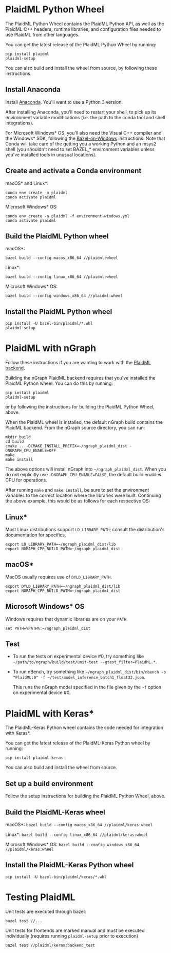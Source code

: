 # PlaidML Python Wheel

The PlaidML Python Wheel contains the PlaidML Python API, as well as
the PlaidML C++ headers, runtime libraries, and configuration files
needed to use PlaidML from other languages.

You can get the latest release of the PlaidML Python Wheel by running:

    pip install plaidml
    plaidml-setup

You can also build and install the wheel from source, by following
these instructions.

## Install Anaconda

Install [Anaconda].  You'll want to use a Python 3 version.

After installing Anaconda, you'll need to restart your shell, to pick
up its environment variable modifications (i.e. the path to the conda
tool and shell integrations).

For Microsoft Windows\* OS, you'll also need the Visual C++ compiler
and the Windows\* SDK, following the [Bazel-on-Windows] instructions.
Note that Conda will take care of the getting you a working Python and
an msys2 shell (you shouldn't need to set BAZEL_* environment
variables unless you've installed tools in unusual locations).

## Create and activate a Conda environment

macOS\* and Linux\*:

    conda env create -n plaidml
    conda activate plaidml

Microsoft Windows\* OS:
    
    conda env create -n plaidml -f environment-windows.yml
    conda activate plaidml

## Build the PlaidML Python wheel

macOS\*:
      
    bazel build --config macos_x86_64 //plaidml:wheel

Linux\*:
      
    bazel build --config linux_x86_64 //plaidml:wheel

Microsoft Windows\* OS:
      
    bazel build --config windows_x86_64 //plaidml:wheel

## Install the PlaidML Python wheel

    pip install -U bazel-bin/plaidml/*.whl
    plaidml-setup

# PlaidML with nGraph

Follow these instructions if you are wanting to work with the [PlaidML backend].

Building the nGraph PlaidML backend requires that you've installed the
PlaidML Python wheel.  You can do this by running:

    pip install plaidml
    plaidml-setup

or by following the instructions for building the PlaidML Python
Wheel, above.

When the PlaidML wheel is installed, the default nGraph build contains
the PlaidML backend.  From the nGraph source directory, you can run:

    mkdir build
    cd build
    cmake .. -DCMAKE_INSTALL_PREFIX=~/ngraph_plaidml_dist -DNGRAPH_CPU_ENABLE=OFF
    make
    make install
  
The above options will install nGraph into `~/ngraph_plaidml_dist`.
When you do not explicitly use `-DNGRAPH_CPU_ENABLE=FALSE`, the
default build enables CPU for operations.

After running `make` and `make install`, be sure to set the environment variables 
to the correct location where the libraries were built. Continuing the above 
example, this would be as follows for each respective OS:

## Linux\*

Most Linux distributions support `LD_LIBRARY_PATH`; consult the distribution's
documentation for specifics. 

    export LD_LIBRARY_PATH=~/ngraph_plaidml_dist/lib
    export NGRAPH_CPP_BUILD_PATH=~/ngraph_plaidml_dist

## macOS\* 

MacOS usually requires use of `DYLD_LIBRARY_PATH`.

    export DYLD_LIBRARY_PATH=~/ngraph_plaidml_dist/lib
    export NGRAPH_CPP_BUILD_PATH=~/ngraph_plaidml_dist

## Microsoft Windows\* OS 

Windows requires that dynamic libraries are on your `PATH`.

    set PATH=%PATH%:~/ngraph_plaidml_dist

## Test 

- To run the tests on experimental device #0, try something like
    `~/path/to/ngraph/build/test/unit-test --gtest_filter=PlaidML.*`.

- To run nBench, try something like
    `~/ngraph_plaidml_dist/bin/nbench -b "PlaidML:0" -f ~/test/model_inference_batch1_float32.json`.

  This runs the nGraph model specified in the file given by the `-f` option on 
  experimental device #0.

# PlaidML with Keras\*

The PlaidML-Keras Python wheel contains the code needed for
integration with Keras\*.

You can get the latest release of the PlaidML-Keras Python wheel by
running:

    pip install plaidml-keras

You can also build and install the wheel from source.

## Set up a build environment

Follow the setup instructions for building the PlaidML Python Wheel,
above.

## Build the PlaidML-Keras wheel

macOS\*:
    `bazel build --config macos_x86_64 //plaidml/keras:wheel`

Linux\*:
    `bazel build --config linux_x86_64 //plaidml/keras:wheel`

Microsoft Windows\* OS:
    `bazel build --config windows_x86_64 //plaidml/keras:wheel`

## Install the PlaidML-Keras Python wheel

    pip install -U bazel-bin/plaidml/keras/*.whl

# Testing PlaidML

Unit tests are executed through bazel:

    bazel test //...

Unit tests for frontends are marked manual and must be executed individually (requires 
running `plaidml-setup` prior to execution)

    bazel test //plaidml/keras:backend_test

[Anaconda]:https://www.anaconda.com/download
[Bazel]:http://bazel.build
[Bazel-on-Windows]:https://docs.bazel.build/versions/master/windows.html
[PlaidML backend]:https://ngraph.nervanasys.com/docs/latest/programmable/index.html#plaidml
[nGraph build]:https://ngraph.nervanasys.com/docs/latest/buildlb.html 

